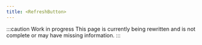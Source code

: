 ```yaml
---
title: <RefreshButton>
---
```


:::caution Work in progress
This page is currently being rewritten and is not complete or may have missing information.
:::